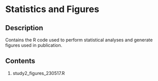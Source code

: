 # Statistics and Figures

## Description
Contains the R code used to perform statistical analyses and generate figures used in publication.

## Contents
1. study2_figures_230517.R
